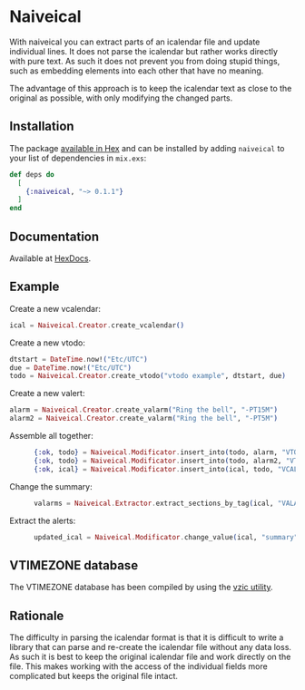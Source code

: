 # Naiveical

With naiveical you can extract parts of an icalendar file and update individual
lines. It does not parse the icalendar but rather works directly with pure text.
As such it does not prevent you from doing stupid things, such as embedding
elements into each other that have no meaning.

The advantage of this approach is to keep the icalendar text as close to the
original as possible, with only modifying the changed parts. 

## Installation

The package [available in Hex](https://hex.pm/packages/naiveical) and can be installed
by adding `naiveical` to your list of dependencies in `mix.exs`:

```elixir
def deps do
  [
    {:naiveical, "~> 0.1.1"}
  ]
end
```

## Documentation

Available at [HexDocs](https://hexdocs.pm/naiveical).

## Example

Create a new vcalendar:

``` elixir
ical = Naiveical.Creator.create_vcalendar()
```

Create a new vtodo:

``` elixir
dtstart = DateTime.now!("Etc/UTC")
due = DateTime.now!("Etc/UTC")
todo = Naiveical.Creator.create_vtodo("vtodo example", dtstart, due)
```

Create a new valert:

``` elixir
alarm = Naiveical.Creator.create_valarm("Ring the bell", "-PT15M")
alarm2 = Naiveical.Creator.create_valarm("Ring the bell", "-PT5M")
```

Assemble all together:

``` elixir
      {:ok, todo} = Naiveical.Modificator.insert_into(todo, alarm, "VTODO")
      {:ok, todo} = Naiveical.Modificator.insert_into(todo, alarm2, "VTODO")
      {:ok, ical} = Naiveical.Modificator.insert_into(ical, todo, "VCALENDAR")
```

Change the summary:

``` elixir
      valarms = Naiveical.Extractor.extract_sections_by_tag(ical, "VALARM")
```

Extract the alerts:

``` elixir
      updated_ical = Naiveical.Modificator.change_value(ical, "summary", "my updated summary")
```

## VTIMEZONE database
The VTIMEZONE database has been compiled by using the [vzic utility](https://github.com/libical/vzic).

## Rationale

The difficulty in parsing the icalendar format is that it is difficult to write a library that can parse and re-create the icalendar
file without any data loss. As such it is best to keep the original icalendar file and work directly on the file. This makes working
with the access of the individual fields more complicated but keeps the original file intact.
